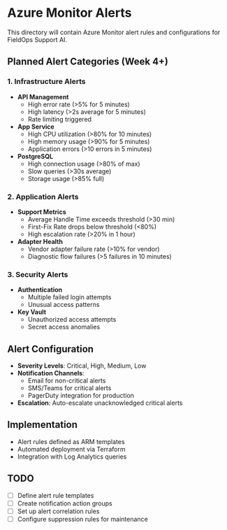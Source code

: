 # Azure Monitor Alerts

This directory will contain Azure Monitor alert rules and configurations for FieldOps Support AI.

## Planned Alert Categories (Week 4+)

### 1. Infrastructure Alerts
- **API Management**
  - High error rate (>5% for 5 minutes)
  - High latency (>2s average for 5 minutes)
  - Rate limiting triggered
- **App Service**
  - High CPU utilization (>80% for 10 minutes)
  - High memory usage (>90% for 5 minutes)
  - Application errors (>10 errors in 5 minutes)
- **PostgreSQL**
  - High connection usage (>80% of max)
  - Slow queries (>30s average)
  - Storage usage (>85% full)

### 2. Application Alerts
- **Support Metrics**
  - Average Handle Time exceeds threshold (>30 min)
  - First-Fix Rate drops below threshold (<80%)
  - High escalation rate (>20% in 1 hour)
- **Adapter Health**
  - Vendor adapter failure rate (>10% for vendor)
  - Diagnostic flow failures (>5 failures in 10 minutes)

### 3. Security Alerts
- **Authentication**
  - Multiple failed login attempts
  - Unusual access patterns
- **Key Vault**
  - Unauthorized access attempts
  - Secret access anomalies

## Alert Configuration
- **Severity Levels**: Critical, High, Medium, Low
- **Notification Channels**: 
  - Email for non-critical alerts
  - SMS/Teams for critical alerts
  - PagerDuty integration for production
- **Escalation**: Auto-escalate unacknowledged critical alerts

## Implementation
- Alert rules defined as ARM templates
- Automated deployment via Terraform
- Integration with Log Analytics queries

## TODO
- [ ] Define alert rule templates
- [ ] Create notification action groups
- [ ] Set up alert correlation rules
- [ ] Configure suppression rules for maintenance
